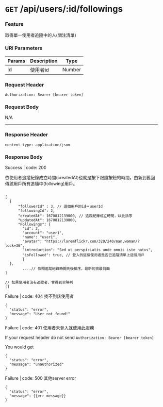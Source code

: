 # `GET` /api/users/:id/followings

### Feature

取得單一使用者追隨中的人(關注清單)


### URI Parameters

| Params | Description | Type |
| --- | --- | --- |
| id | 使用者id | Number |

### Request Header

```
Authorization: Bearer [bearer token]
```

### Request Body

N/A

---

### Response Header

```
content-type: application/json
```

### Response Body

Success | code: 200 

依使用者追蹤紀錄成立時間(createdAt)也就是按下跟隨按鈕的時間，由新到舊回傳該用戶所有追隨中(following)用戶。

```

[
  {
      "followerId" : 3, // 這個用戶的id＝userId
      "followingId": 2,
      "createdAt": 1670812139000, // 追蹤紀錄成立時間，以此排序
      "updatedAt": 1670812139000, 
      "Followings": {
        "id": 2,
        "account": "user1",
        "name": "user1",
        "avatar": "https://loremflickr.com/320/240/man,woman/?lock=36",
        "introduction": "Sed ut perspiciatis unde omnis iste natus",
        "isFollowed": true, // 登入的這個使用者是否已追隨清單上這個用戶
        }
  },
		....// 依照追蹤紀錄時間先後排序，最新的排最前面 
]

// 如果使用者沒有追蹤者，會得到空陣列
[]
```

Failure | code: 404 找不到該使用者

```
{
  "status": "error",
  "message": "User not found!"
}
```

Failure | code: 401 使用者未登入就使用此服務

If your request header do not send
`Authorization: Bearer [bearer token]`

You would get

```
{
  "status": "error",
  "message": "unauthorized"
}
```

Failure | code: 500 其他server error

```
{
  "status": "error",
  "message": {{err message}}
}
```